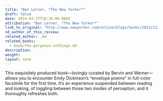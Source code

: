 ```yaml
---
title: "Ben Lerner, *The New Yorker*"
draft: false
date: 2014-03-27T16:36:00.000Z
attribution: "Ben Lerner, *The New Yorker*"
link_to_original: "http://www.newyorker.com/online/blogs/books/2013/12/best-books-of-2013-part-2.html"
nd_author_of_this_review:
related_author: .md
related_books:
  - book/the-gorgeous-nothings.md
description:
weight:
layout: none
---
```

This exquisitely produced book—lovingly curated by Bervin and Werner—allows you to encounter Emily Dickinson’s “envelope poems” in full-color facsimile for the first time. It’s an experience suspended between reading and looking, of toggling between those two modes of perception, and it thoroughly refreshes both.

